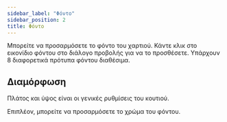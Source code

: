 ```yaml
---
sidebar_label: "Φόντο"
sidebar_position: 2
title: Φόντο
---
```


Μπορείτε να προσαρμόσετε το φόντο του χαρτιού. Κάντε κλικ στο εικονίδιο φόντου στο διάλογο προβολής για να το προσθέσετε. Υπάρχουν 8 διαφορετικά πρότυπα φόντου διαθέσιμα.

## Διαμόρφωση

Πλάτος και ύψος είναι οι γενικές ρυθμίσεις του κουτιού.

Επιπλέον, μπορείτε να προσαρμόσετε το χρώμα του φόντου.
